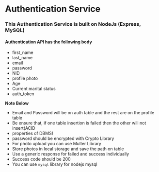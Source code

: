 # Authentication Service

### This Authentication Service is built on NodeJs (Express, MySQL)

#### **Authentication API has the following body**
*   first_name
*   last_name
*   email
*   password
*   NID
*   profile photo
*   Age
*   Current marital status
*   auth_token



   **Note Below**
*    Email and Password will be on auth table and the rest are on the profile table
*    Be ensure that, if one table insertion is failed then the other will not insert(ACID
*    properties of DBMS)
*    password should be encrypted with Crypto Library
*    For photo upload you can use Multer Library
*    Store photos in local storage and save the path on table
*    Use a generic response for failed and success individually
*    Success code should be 200
*    You can use `mysql` library for nodejs mysql
